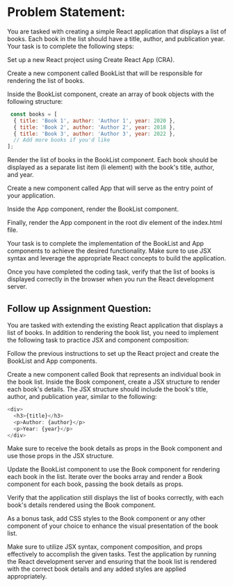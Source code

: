 # Problem Statement:
You are tasked with creating a simple React application that displays a list of books. Each book in the list should have a title, author, and publication year. Your task is to complete the following steps:

Set up a new React project using Create React App (CRA).

Create a new component called BookList that will be responsible for rendering the list of books.

Inside the BookList component, create an array of book objects with the following structure:

```javascript 
 const books = [
  { title: 'Book 1', author: 'Author 1', year: 2020 },
  { title: 'Book 2', author: 'Author 2', year: 2018 },
  { title: 'Book 3', author: 'Author 3', year: 2022 },
  // Add more books if you'd like
];
```
Render the list of books in the BookList component. Each book should be displayed as a separate list item  (li element) with the book's title, author, and year.

Create a new component called App that will serve as the entry point of your application.

Inside the App component, render the BookList component.

Finally, render the App component in the root div element of the index.html file.

Your task is to complete the implementation of the BookList and App components to achieve the desired functionality. Make sure to use JSX syntax and leverage the appropriate React concepts to build the application.

Once you have completed the coding task, verify that the list of books is displayed correctly in the browser when you run the React development server.

## Follow up Assignment Question:
You are tasked with extending the existing React application that displays a list of books. In addition to rendering the book list, you need to implement the following task to practice JSX and component composition:

Follow the previous instructions to set up the React project and create the BookList and App components.

Create a new component called Book that represents an individual book in the book list.
Inside the Book component, create a JSX structure to render each book's details. The JSX structure should include the book's title, author, and publication year, similar to the following:
```javascript
<div>
  <h3>{title}</h3>
  <p>Author: {author}</p>
  <p>Year: {year}</p>
</div>
```

Make sure to receive the book details as props in the Book component and use those props in the JSX structure.

Update the BookList component to use the Book component for rendering each book in the list. Iterate over the books array and render a Book component for each book, passing the book details as props.

Verify that the application still displays the list of books correctly, with each book's details rendered using the Book component.

As a bonus task, add CSS styles to the Book component or any other component of your choice to enhance the visual presentation of the book list.

Make sure to utilize JSX syntax, component composition, and props effectively to accomplish the given tasks. Test the application by running the React development server and ensuring that the book list is rendered with the correct book details and any added styles are applied appropriately.

